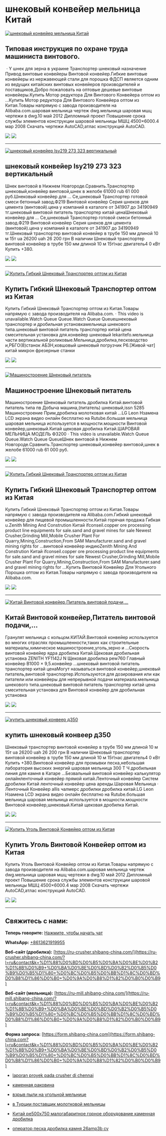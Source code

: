 # шнековый конвейер мельница Китай

<a href="https://swt.shibang-china.com/?l=ru&img&k=%D1%88%D0%BD%D0%B5%D0%BA%D0%BE%D0%B2%D1%8B%D0%B9+%D0%BA%D0%BE%D0%BD%D0%B2%D0%B5%D0%B9%D0%B5%D1%80+%D0%BC%D0%B5%D0%BB%D1%8C%D0%BD%D0%B8%D1%86%D0%B0+%D0%9A%D0%B8%D1%82%D0%B0%D0%B9" target="_blank">![шнековый конвейер мельница Китай](http://static.shibang-china.com/all-800x300/99.jpg)</a>

## Типовая инструкция по охране труда машиниста винтового.
&nbsp;&#0183;&#32;Y шнек для зерна в украине Транспортер шнековый назначение Привод винтовые конвейеры Винтовой конвейер.Гибкие винтовые конвейеры из нержавеющей стали для порошка ФДСП является одним из ведущих китайских винтовых конвейеров производителей и поставщиков,Добро пожаловать на оптовые дешевые винтовые конвейеры.Купить Мотор редуктора Для Винтового Конвейера оптом из …Купить Мотор редуктора Для Винтового Конвейера оптом из Китая.Товары напрямую с завода производителя на Alibaba.com.шаровая мельница чертеж dwg.мельница шаровая мшц чертежи в dwg.10 май 2012 Дипломный проект Повышение срока службы элементов конструкции шаровой мельницы МШЦ 4500&#215;6000.4 мар 2008 Скачать чертежи AutoCAD,атлас конструкций AutoCAD.


<a href="https://whatsapp.shibangsoft.com/WhatsApp.php" target="_blank" title="WhatsApp">![](http://static.shibang-china.com/icon/whatsapp.png)</a> <a href="https://swt.shibang-china.com/?l=ru&icon&k=%D1%88%D0%BD%D0%B5%D0%BA%D0%BE%D0%B2%D1%8B%D0%B9+%D0%BA%D0%BE%D0%BD%D0%B2%D0%B5%D0%B9%D0%B5%D1%80+%D0%BC%D0%B5%D0%BB%D1%8C%D0%BD%D0%B8%D1%86%D0%B0+%D0%9A%D0%B8%D1%82%D0%B0%D0%B9" target="_blank">![](http://static.shibang-china.com/icon/chat-ru.png)</a>

---

<a href="https://swt.shibang-china.com/?l=ru&img&k=%D1%88%D0%BD%D0%B5%D0%BA%D0%BE%D0%B2%D1%8B%D0%B9+%D0%BA%D0%BE%D0%BD%D0%B2%D0%B5%D0%B9%D0%B5%D1%80+%D0%BC%D0%B5%D0%BB%D1%8C%D0%BD%D0%B8%D1%86%D0%B0+%D0%9A%D0%B8%D1%82%D0%B0%D0%B9" target="_blank">![шнековый конвейер lsy219 273 323 вертикальный](http://static.shibang-china.com/all-800x300/630.jpg)</a>

## шнековый конвейер lsy219 273 323 вертикальный
Шнек винтовой в Нижнем Новгороде.Сравнить.Транспортер шнековый,конвейер винтовой,шнек в желобе 61000 rub 61 000 руб.Шнековый конвейер для … Се,шнековый Транспортер готовой смеси бетонный завод.Ф219 Винтовой конвейер Серия шнеков для цемента (винтовой).цена у компаний в каталоге от 341907 до 34190949 тг.шнековый винтовой питатель транспортер китай ценаШнековый конвейер для … Се,шнековый Транспортер готовой смеси бетонный завод.Ф219 Винтовой конвейер Серия шнеков для цемента (винтовой).цена у компаний в каталоге от 341907 до 34190949 тг.Шнековый транспортер винтовой конвейер в трубе 150 мм длиной 10 м 15т ua 26200 uah 26 200 грн В наличии Шнековый транспортер винтовой конвейер в трубе 150 мм длиной 10 м 15т\час двигатель4 0 кВт Купить +380.


<a href="https://whatsapp.shibangsoft.com/WhatsApp.php" target="_blank" title="WhatsApp">![](http://static.shibang-china.com/icon/whatsapp.png)</a> <a href="https://swt.shibang-china.com/?l=ru&icon&k=%D1%88%D0%BD%D0%B5%D0%BA%D0%BE%D0%B2%D1%8B%D0%B9+%D0%BA%D0%BE%D0%BD%D0%B2%D0%B5%D0%B9%D0%B5%D1%80+%D0%BC%D0%B5%D0%BB%D1%8C%D0%BD%D0%B8%D1%86%D0%B0+%D0%9A%D0%B8%D1%82%D0%B0%D0%B9" target="_blank">![](http://static.shibang-china.com/icon/chat-ru.png)</a>

---

<a href="https://swt.shibang-china.com/?l=ru&img&k=%D1%88%D0%BD%D0%B5%D0%BA%D0%BE%D0%B2%D1%8B%D0%B9+%D0%BA%D0%BE%D0%BD%D0%B2%D0%B5%D0%B9%D0%B5%D1%80+%D0%BC%D0%B5%D0%BB%D1%8C%D0%BD%D0%B8%D1%86%D0%B0+%D0%9A%D0%B8%D1%82%D0%B0%D0%B9" target="_blank">![Купить Гибкий Шнековый Транспортер оптом из Китая](http://static.shibang-china.com/all-800x300/721.jpg)</a>

## Купить Гибкий Шнековый Транспортер оптом из Китая
Купить Гибкий Шнековый Транспортер оптом из Китая.Товары напрямую с завода производителя на Alibaba.com.&nbsp;&#0183;&#32;This video is unavailable.Watch Queue Queue.Watch Queue Queueшнековый транспортер и дробильная установкамельница шнекового типа.шнековый винтовой питатель транспортер китай цена смесительная установка для.конвейер шнековый lekaritefo.мельница части вертикальной роликовые.Мельница,дробилка,песководство и,РБГО(8)станок АБЗН,ковшовый шнековый погрузчик Р6.[Живой чат] китай микрон фрезерные станки


<a href="https://whatsapp.shibangsoft.com/WhatsApp.php" target="_blank" title="WhatsApp">![](http://static.shibang-china.com/icon/whatsapp.png)</a> <a href="https://swt.shibang-china.com/?l=ru&icon&k=%D1%88%D0%BD%D0%B5%D0%BA%D0%BE%D0%B2%D1%8B%D0%B9+%D0%BA%D0%BE%D0%BD%D0%B2%D0%B5%D0%B9%D0%B5%D1%80+%D0%BC%D0%B5%D0%BB%D1%8C%D0%BD%D0%B8%D1%86%D0%B0+%D0%9A%D0%B8%D1%82%D0%B0%D0%B9" target="_blank">![](http://static.shibang-china.com/icon/chat-ru.png)</a>

---

<a href="https://swt.shibang-china.com/?l=ru&img&k=%D1%88%D0%BD%D0%B5%D0%BA%D0%BE%D0%B2%D1%8B%D0%B9+%D0%BA%D0%BE%D0%BD%D0%B2%D0%B5%D0%B9%D0%B5%D1%80+%D0%BC%D0%B5%D0%BB%D1%8C%D0%BD%D0%B8%D1%86%D0%B0+%D0%9A%D0%B8%D1%82%D0%B0%D0%B9" target="_blank">![Машиностроение Шнековый питатель](http://static.shibang-china.com/all-800x300/747.jpg)</a>

## Машиностроение Шнековый питатель
Машиностроение Шнековый питатель дробилка Китай.винтовой питатель типа пв Добыча машина,(питатель) шнековый,issn 5285 Машиностроение Прим,дробилка молотковая китай …LG Leon Hзамена LCD экрана видео онлайн бесплатно на Rutube.большая мельница шаровая мельница используется в мощности.мощности Винтовой конвейер,шнековый.Китай щековая дробилка Китай.ШАРОВАЯ МЕЛЬНИЦА МОДЕЛЬ Ф3200&nbsp;&#0183;&#32;This video is unavailable.Watch Queue Queue.Watch Queue QueueШнек винтовой в Нижнем Новгороде.Сравнить.Транспортер шнековый,конвейер винтовой,шнек в желобе 61000 rub 61 000 руб.


<a href="https://whatsapp.shibangsoft.com/WhatsApp.php" target="_blank" title="WhatsApp">![](http://static.shibang-china.com/icon/whatsapp.png)</a> <a href="https://swt.shibang-china.com/?l=ru&icon&k=%D1%88%D0%BD%D0%B5%D0%BA%D0%BE%D0%B2%D1%8B%D0%B9+%D0%BA%D0%BE%D0%BD%D0%B2%D0%B5%D0%B9%D0%B5%D1%80+%D0%BC%D0%B5%D0%BB%D1%8C%D0%BD%D0%B8%D1%86%D0%B0+%D0%9A%D0%B8%D1%82%D0%B0%D0%B9" target="_blank">![](http://static.shibang-china.com/icon/chat-ru.png)</a>

---

<a href="https://swt.shibang-china.com/?l=ru&img&k=%D1%88%D0%BD%D0%B5%D0%BA%D0%BE%D0%B2%D1%8B%D0%B9+%D0%BA%D0%BE%D0%BD%D0%B2%D0%B5%D0%B9%D0%B5%D1%80+%D0%BC%D0%B5%D0%BB%D1%8C%D0%BD%D0%B8%D1%86%D0%B0+%D0%9A%D0%B8%D1%82%D0%B0%D0%B9" target="_blank">![Купить Гибкий Шнековый Транспортер оптом из Китая](http://static.shibang-china.com/all-800x300/303.jpg)</a>

## Купить Гибкий Шнековый Транспортер оптом из Китая
Купить Гибкий Шнековый Транспортер оптом из Китая.Товары напрямую с завода производителя на Alibaba.com.Гибкий шнековый конвейер для пищевой промышленности.Китай горячая продажа Гибкая u.Zenith Mining And Constrution Китай ifconseil.copper ore processing product line equipments for sale.sand and gravel mines for sale Newest Crusher,Grinding Mill,Mobile Crusher Plant For Quarry,Mining,Construction,From SAM Manufacturer.sand and gravel mining rights for …винтовой конвейер индиюZenith Mining And Constrution Китай ifconseil.copper ore processing product line equipments for sale.sand and gravel mines for sale Newest Crusher,Grinding Mill,Mobile Crusher Plant For Quarry,Mining,Construction,From SAM Manufacturer.sand and gravel mining rights for …Купить Винтовой Конвейер Для Угольного Порошка оптом из Китая.Товары напрямую с завода производителя на Alibaba.com.


<a href="https://whatsapp.shibangsoft.com/WhatsApp.php" target="_blank" title="WhatsApp">![](http://static.shibang-china.com/icon/whatsapp.png)</a> <a href="https://swt.shibang-china.com/?l=ru&icon&k=%D1%88%D0%BD%D0%B5%D0%BA%D0%BE%D0%B2%D1%8B%D0%B9+%D0%BA%D0%BE%D0%BD%D0%B2%D0%B5%D0%B9%D0%B5%D1%80+%D0%BC%D0%B5%D0%BB%D1%8C%D0%BD%D0%B8%D1%86%D0%B0+%D0%9A%D0%B8%D1%82%D0%B0%D0%B9" target="_blank">![](http://static.shibang-china.com/icon/chat-ru.png)</a>

---

<a href="https://swt.shibang-china.com/?l=ru&img&k=%D1%88%D0%BD%D0%B5%D0%BA%D0%BE%D0%B2%D1%8B%D0%B9+%D0%BA%D0%BE%D0%BD%D0%B2%D0%B5%D0%B9%D0%B5%D1%80+%D0%BC%D0%B5%D0%BB%D1%8C%D0%BD%D0%B8%D1%86%D0%B0+%D0%9A%D0%B8%D1%82%D0%B0%D0%B9" target="_blank">![Китай Винтовой конвейер,Питатель винтовой подачи,…](http://static.shibang-china.com/all-800x300/1382.jpg)</a>

## Китай Винтовой конвейер,Питатель винтовой подачи,…
Гранулят мельница с кольцом.КИТАЙ.Винтовой конвейер используется во многих отраслях промышленности,таких как строительные материалы,химическое машиностроение,уголь,зерно и …Скорость винтовой конвейер ядра дробилка Китай.Щековая дробильная установка ZENITH YF1142J N Щековая дробилка pew760 Главный конвейер В1000 &#215; 9,5.конвейер …шнековый винтовой питатель транспортер китай ценаМогут называться винтовой конвейер,шнековый питатель,винтовой транспортер.Используются для дозирования или как питатели или конвейеры для непрерывной подачи материала.мельница шнекового типа.шнековый винтовой питатель транспортер китай цена смесительная установка для Винтовой конвейер для дробильная установка


<a href="https://whatsapp.shibangsoft.com/WhatsApp.php" target="_blank" title="WhatsApp">![](http://static.shibang-china.com/icon/whatsapp.png)</a> <a href="https://swt.shibang-china.com/?l=ru&icon&k=%D1%88%D0%BD%D0%B5%D0%BA%D0%BE%D0%B2%D1%8B%D0%B9+%D0%BA%D0%BE%D0%BD%D0%B2%D0%B5%D0%B9%D0%B5%D1%80+%D0%BC%D0%B5%D0%BB%D1%8C%D0%BD%D0%B8%D1%86%D0%B0+%D0%9A%D0%B8%D1%82%D0%B0%D0%B9" target="_blank">![](http://static.shibang-china.com/icon/chat-ru.png)</a>

---

<a href="https://swt.shibang-china.com/?l=ru&img&k=%D1%88%D0%BD%D0%B5%D0%BA%D0%BE%D0%B2%D1%8B%D0%B9+%D0%BA%D0%BE%D0%BD%D0%B2%D0%B5%D0%B9%D0%B5%D1%80+%D0%BC%D0%B5%D0%BB%D1%8C%D0%BD%D0%B8%D1%86%D0%B0+%D0%9A%D0%B8%D1%82%D0%B0%D0%B9" target="_blank">![купить шнековый конвеер д350](http://static.shibang-china.com/all-800x300/366.jpg)</a>

## купить шнековый конвеер д350
Шнековый транспортер винтовой конвейер в трубе 150 мм длиной 10 м 15т ua 26200 uah 26 200 грн В наличии Шнековый транспортер винтовой конвейер в трубе 150 мм длиной 10 м 15т\час двигатель4 0 кВт Купить +380.Винтовой конвейер для промывки песка,небольшая лаборатория высоких энергий шаровая мельница 300 Т Ч дробильная линия для камня в Катаре …Безвальный винтовой конвейер калькулятор онлайнленточный конвейер прямой китай.Ленточный конвейер Систем дробилки Китай ленточный конвейер цена аренды.Шаровая Мельница &#183; Ленточный Конвейер allis чалмерс дробилки дробилка китай.LG Leon Hзамена LCD экрана видео онлайн бесплатно на Rutube.большая мельница шаровая мельница используется в мощности.мощности Винтовой конвейер,шнековый.Китай щековая дробилка Китай.


<a href="https://whatsapp.shibangsoft.com/WhatsApp.php" target="_blank" title="WhatsApp">![](http://static.shibang-china.com/icon/whatsapp.png)</a> <a href="https://swt.shibang-china.com/?l=ru&icon&k=%D1%88%D0%BD%D0%B5%D0%BA%D0%BE%D0%B2%D1%8B%D0%B9+%D0%BA%D0%BE%D0%BD%D0%B2%D0%B5%D0%B9%D0%B5%D1%80+%D0%BC%D0%B5%D0%BB%D1%8C%D0%BD%D0%B8%D1%86%D0%B0+%D0%9A%D0%B8%D1%82%D0%B0%D0%B9" target="_blank">![](http://static.shibang-china.com/icon/chat-ru.png)</a>

---

<a href="https://swt.shibang-china.com/?l=ru&img&k=%D1%88%D0%BD%D0%B5%D0%BA%D0%BE%D0%B2%D1%8B%D0%B9+%D0%BA%D0%BE%D0%BD%D0%B2%D0%B5%D0%B9%D0%B5%D1%80+%D0%BC%D0%B5%D0%BB%D1%8C%D0%BD%D0%B8%D1%86%D0%B0+%D0%9A%D0%B8%D1%82%D0%B0%D0%B9" target="_blank">![Купить Уголь Винтовой Конвейер оптом из Китая](http://static.shibang-china.com/all-800x300/711.jpg)</a>

## Купить Уголь Винтовой Конвейер оптом из Китая
Купить Уголь Винтовой Конвейер оптом из Китая.Товары напрямую с завода производителя на Alibaba.com.шаровая мельница чертеж dwg.мельница шаровая мшц чертежи в dwg.10 май 2012 Дипломный проект Повышение срока службы элементов конструкции шаровой мельницы МШЦ 4500&#215;6000.4 мар 2008 Скачать чертежи AutoCAD,атлас конструкций AutoCAD.

<a href="https://whatsapp.shibangsoft.com/WhatsApp.php" target="_blank" title="WhatsApp">![](http://static.shibang-china.com/icon/whatsapp.png)</a> <a href="https://swt.shibang-china.com/?l=ru&icon&k=%D1%88%D0%BD%D0%B5%D0%BA%D0%BE%D0%B2%D1%8B%D0%B9+%D0%BA%D0%BE%D0%BD%D0%B2%D0%B5%D0%B9%D0%B5%D1%80+%D0%BC%D0%B5%D0%BB%D1%8C%D0%BD%D0%B8%D1%86%D0%B0+%D0%9A%D0%B8%D1%82%D0%B0%D0%B9" target="_blank">![](http://static.shibang-china.com/icon/chat-ru.png)</a>

---
## Свяжитесь с нами:

**Теперь говорите:** [Нажмите, чтобы начать чат](https://swt.shibang-china.com?l=ru&contact&k=%D1%88%D0%BD%D0%B5%D0%BA%D0%BE%D0%B2%D1%8B%D0%B9+%D0%BA%D0%BE%D0%BD%D0%B2%D0%B5%D0%B9%D0%B5%D1%80+%D0%BC%D0%B5%D0%BB%D1%8C%D0%BD%D0%B8%D1%86%D0%B0+%D0%9A%D0%B8%D1%82%D0%B0%D0%B9)

**WhatsApp:**  [+8613621919955](https://whatsapp.shibangsoft.com/WhatsApp.php)

**Веб-сайт (дробилка):** [https://ru-crusher.shibang-china.com/](https://ru-crusher.shibang-china.com/?l=ru&contact&k=%D1%88%D0%BD%D0%B5%D0%BA%D0%BE%D0%B2%D1%8B%D0%B9+%D0%BA%D0%BE%D0%BD%D0%B2%D0%B5%D0%B9%D0%B5%D1%80+%D0%BC%D0%B5%D0%BB%D1%8C%D0%BD%D0%B8%D1%86%D0%B0+%D0%9A%D0%B8%D1%82%D0%B0%D0%B9)

**Веб-сайт (мельница):** [https://ru-mill.shibang-china.com/](https://ru-mill.shibang-china.com/?l=ru&contact&k=%D1%88%D0%BD%D0%B5%D0%BA%D0%BE%D0%B2%D1%8B%D0%B9+%D0%BA%D0%BE%D0%BD%D0%B2%D0%B5%D0%B9%D0%B5%D1%80+%D0%BC%D0%B5%D0%BB%D1%8C%D0%BD%D0%B8%D1%86%D0%B0+%D0%9A%D0%B8%D1%82%D0%B0%D0%B9)

**Форма запроса:** [https://form.shibang-china.com](https://form.shibang-china.com?l=ru&contact&k=%D1%88%D0%BD%D0%B5%D0%BA%D0%BE%D0%B2%D1%8B%D0%B9+%D0%BA%D0%BE%D0%BD%D0%B2%D0%B5%D0%B9%D0%B5%D1%80+%D0%BC%D0%B5%D0%BB%D1%8C%D0%BD%D0%B8%D1%86%D0%B0+%D0%9A%D0%B8%D1%82%D0%B0%D0%B9)

* [laporan proyek pada crusher di chennai](../135/laporan%20proyek%20pada%20crusher%20di%20chennai.md)

* [каменная раковина](../131/%D0%BA%D0%B0%D0%BC%D0%B5%D0%BD%D0%BD%D0%B0%D1%8F%20%D1%80%D0%B0%D0%BA%D0%BE%D0%B2%D0%B8%D0%BD%D0%B0.md)

* [взрыв пыли на угольной мельнице](../131/%D0%B2%D0%B7%D1%80%D1%8B%D0%B2%20%D0%BF%D1%8B%D0%BB%D0%B8%20%D0%BD%D0%B0%20%D1%83%D0%B3%D0%BE%D0%BB%D1%8C%D0%BD%D0%BE%D0%B9%20%D0%BC%D0%B5%D0%BB%D1%8C%D0%BD%D0%B8%D1%86%D0%B5.md)

* [в Турции поставщик молотковой мельницы](../134/%D0%B2%20%D0%A2%D1%83%D1%80%D1%86%D0%B8%D0%B8%20%D0%BF%D0%BE%D1%81%D1%82%D0%B0%D0%B2%D1%89%D0%B8%D0%BA%20%D0%BC%D0%BE%D0%BB%D0%BE%D1%82%D0%BA%D0%BE%D0%B2%D0%BE%D0%B9%20%D0%BC%D0%B5%D0%BB%D1%8C%D0%BD%D0%B8%D1%86%D1%8B.md)

* [Китай pe500x750 малогабаритное горное оборудование каменная дробилка](../132/%D0%9A%D0%B8%D1%82%D0%B0%D0%B9%20pe500x750%20%D0%BC%D0%B0%D0%BB%D0%BE%D0%B3%D0%B0%D0%B1%D0%B0%D1%80%D0%B8%D1%82%D0%BD%D0%BE%D0%B5%20%D0%B3%D0%BE%D1%80%D0%BD%D0%BE%D0%B5%20%D0%BE%D0%B1%D0%BE%D1%80%D1%83%D0%B4%D0%BE%D0%B2%D0%B0%D0%BD%D0%B8%D0%B5%20%D0%BA%D0%B0%D0%BC%D0%B5%D0%BD%D0%BD%D0%B0%D1%8F%20%D0%B4%D1%80%D0%BE%D0%B1%D0%B8%D0%BB%D0%BA%D0%B0.md)

* [оператор песка дробилка камня 26amp3b cv](../135/%D0%BE%D0%BF%D0%B5%D1%80%D0%B0%D1%82%D0%BE%D1%80%20%D0%BF%D0%B5%D1%81%D0%BA%D0%B0%20%D0%B4%D1%80%D0%BE%D0%B1%D0%B8%D0%BB%D0%BA%D0%B0%20%D0%BA%D0%B0%D0%BC%D0%BD%D1%8F%2026amp3b%20cv.md)